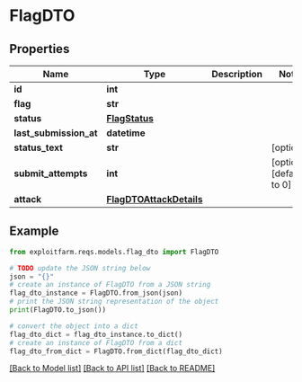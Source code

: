 # FlagDTO


## Properties

Name | Type | Description | Notes
------------ | ------------- | ------------- | -------------
**id** | **int** |  | 
**flag** | **str** |  | 
**status** | [**FlagStatus**](FlagStatus.md) |  | 
**last_submission_at** | **datetime** |  | 
**status_text** | **str** |  | [optional] 
**submit_attempts** | **int** |  | [optional] [default to 0]
**attack** | [**FlagDTOAttackDetails**](FlagDTOAttackDetails.md) |  | 

## Example

```python
from exploitfarm.reqs.models.flag_dto import FlagDTO

# TODO update the JSON string below
json = "{}"
# create an instance of FlagDTO from a JSON string
flag_dto_instance = FlagDTO.from_json(json)
# print the JSON string representation of the object
print(FlagDTO.to_json())

# convert the object into a dict
flag_dto_dict = flag_dto_instance.to_dict()
# create an instance of FlagDTO from a dict
flag_dto_from_dict = FlagDTO.from_dict(flag_dto_dict)
```
[[Back to Model list]](../README.md#documentation-for-models) [[Back to API list]](../README.md#documentation-for-api-endpoints) [[Back to README]](../README.md)


